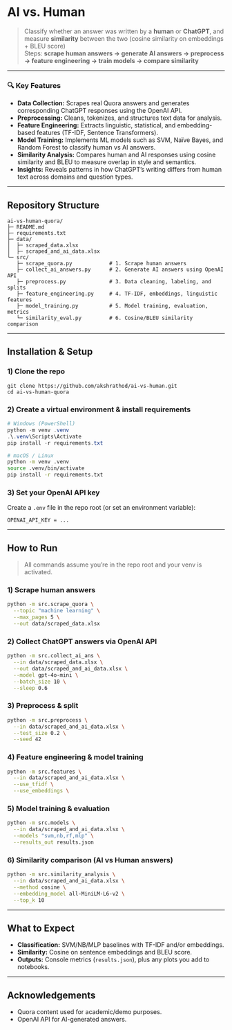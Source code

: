 # AI vs. Human

> Classify whether an answer was written by a **human** or **ChatGPT**, and measure **similarity** between the two (cosine similarity on embeddings + BLEU score)  
> Steps: **scrape human answers → generate AI answers → preprocess → feature engineering → train models → compare similarity**

---

### 🔍 **Key Features**

* **Data Collection:** Scrapes real Quora answers and generates corresponding ChatGPT responses using the OpenAI API.
* **Preprocessing:** Cleans, tokenizes, and structures text data for analysis.
* **Feature Engineering:** Extracts linguistic, statistical, and embedding-based features (TF-IDF, Sentence Transformers).
* **Model Training:** Implements ML models such as SVM, Naïve Bayes, and Random Forest to classify human vs AI answers.
* **Similarity Analysis:** Compares human and AI responses using cosine similarity and BLEU to measure overlap in style and semantics.
* **Insights:** Reveals patterns in how ChatGPT’s writing differs from human text across domains and question types.

---

## Repository Structure

```
ai-vs-human-quora/
├─ README.md
├─ requirements.txt
├─ data/
│  ├─ scraped_data.xlsx
│  ├─ scraped_and_ai_data.xlsx
└─ src/
   ├─ scrape_quora.py            # 1. Scrape human answers
   ├─ collect_ai_answers.py      # 2. Generate AI answers using OpenAI API
   ├─ preprocess.py              # 3. Data cleaning, labeling, and splits
   ├─ feature_engineering.py     # 4. TF-IDF, embeddings, linguistic features
   ├─ model_training.py          # 5. Model training, evaluation, metrics
   └─ similarity_eval.py         # 6. Cosine/BLEU similarity comparison
```

---

## Installation & Setup

### 1) Clone the repo

```
git clone https://github.com/akshrathod/ai-vs-human.git
cd ai-vs-human-quora
```

### 2) Create a virtual environment & install requirements

```powershell
# Windows (PowerShell)
python -m venv .venv
.\.venv\Scripts\Activate
pip install -r requirements.txt
```

```bash
# macOS / Linux
python -m venv .venv
source .venv/bin/activate
pip install -r requirements.txt
```

### 3) Set your OpenAI API key

Create a `.env` file in the repo root (or set an environment variable):

```env
OPENAI_API_KEY = ...
```
---

## How to Run

> All commands assume you’re in the repo root and your venv is activated.

### 1) Scrape human answers

```bash
python -m src.scrape_quora \
  --topic "machine learning" \
  --max_pages 5 \
  --out data/scraped_data.xlsx
```

### 2) Collect ChatGPT answers via OpenAI API

```bash
python -m src.collect_ai_ans \
  --in data/scraped_data.xlsx \
  --out data/scraped_and_ai_data.xlsx \
  --model gpt-4o-mini \
  --batch_size 10 \
  --sleep 0.6
```

### 3) Preprocess & split

```bash
python -m src.preprocess \
  --in data/scraped_and_ai_data.xlsx \
  --test_size 0.2 \
  --seed 42
```

### 4) Feature engineering & model training

```bash
python -m src.features \
  --in data/scraped_and_ai_data.xlsx \
  --use_tfidf \
  --use_embeddings \
```

### 5) Model training & evaluation

```bash
python -m src.models \
  --in data/scraped_and_ai_data.xlsx \
  --models "svm,nb,rf,mlp" \
  --results_out results.json
```

### 6) Similarity comparison (AI vs Human answers)

```bash
python -m src.similarity_analysis \
  --in data/scraped_and_ai_data.xlsx \
  --method cosine \
  --embedding_model all-MiniLM-L6-v2 \
  --top_k 10
```

---

## What to Expect

* **Classification:** SVM/NB/MLP baselines with TF-IDF and/or embeddings.
* **Similarity:** Cosine on sentence embeddings and BLEU score.
* **Outputs:** Console metrics (`results.json`), plus any plots you add to notebooks.

---

## Acknowledgements

* Quora content used for academic/demo purposes.
* OpenAI API for AI-generated answers.
